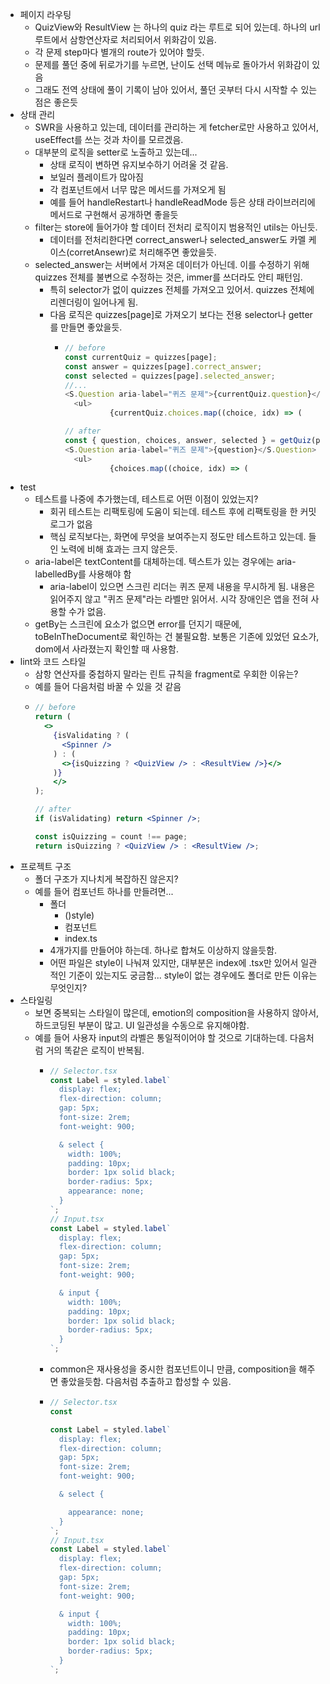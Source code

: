 - 페이지 라우팅
	- QuizView와 ResultView 는 하나의 quiz 라는 루트로 되어 있는데. 하나의 url 루트에서 삼항연산자로 처리되어서 위화감이 있음.
	- 각 문제 step마다 별개의 route가 있어야 할듯.
	- 문제를 풀던 중에 뒤로가기를 누르면, 난이도 선택 메뉴로 돌아가서 위화감이 있음
	- 그래도 전역 상태에 풀이 기록이 남아 있어서, 풀던 곳부터 다시 시작할 수 있는 점은 좋은듯
- 상태 관리
	- SWR을 사용하고 있는데, 데이터를 관리하는 게 fetcher로만 사용하고 있어서, useEffect를 쓰는 것과 차이를 모르겠음.
	- 대부분의 로직을 setter로 노출하고 있는데...
		- 상태 로직이 변하면 유지보수하기 어려울 것 같음.
		- 보일러 플레이트가 많아짐
		- 각 컴포넌트에서 너무 많은 메서드를 가져오게 됨
		- 예를 들어 handleRestart나 handleReadMode 등은 상태 라이브러리에 메서드로 구현해서 공개하면 좋을듯
	- filter는 store에 들어가야 할 데이터 전처리 로직이지 범용적인 utils는 아닌듯.
		- 데이터를 전처리한다면 correct_answer나 selected_answer도 카멜 케이스(corretAnsewr)로 처리해주면 좋았을듯.
	- selected_answer는 서버에서 가져온 데이터가 아닌데. 이를 수정하기 위해 quizzes 전체를 불변으로 수정하는 것은, immer를 쓰더라도 안티 패턴임.
		- 특히 selector가 없이 quizzes 전체를 가져오고 있어서. quizzes 전체에 리렌더링이 일어나게 됨.
		- 다음 로직은 quizzes[page]로 가져오기 보다는 전용 selector나 getter를 만들면 좋았을듯.
			- ```js
			  // before
			  const currentQuiz = quizzes[page];
			  const answer = quizzes[page].correct_answer;
			  const selected = quizzes[page].selected_answer;
			  //...
			  <S.Question aria-label="퀴즈 문제">{currentQuiz.question}</S.Question>
			  	<ul>
			    		{currentQuiz.choices.map((choice, idx) => (
			  
			  // after
			  const { question, choices, answer, selected } = getQuiz(page)
			  <S.Question aria-label="퀴즈 문제">{question}</S.Question>
			  	<ul>
			    		{choices.map((choice, idx) => (
			  ```
- test
	- 테스트를 나중에 추가했는데, 테스트로 어떤 이점이 있었는지?
		- 회귀 테스트는 리팩토링에 도움이 되는데. 테스트 후에 리팩토링을 한 커밋 로그가 없음
		- 핵심 로직보다는, 화면에 무엇을 보여주는지 정도만 테스트하고 있는데. 들인 노력에 비해 효과는 크지 않은듯.
	- aria-label은 textContent를 대체하는데. 텍스트가 있는 경우에는 aria-labelledBy를 사용해야 함
		- aria-label이 있으면 스크린 리더는 퀴즈 문제 내용을 무시하게 됨. 내용은 읽어주지 않고 "퀴즈 문제"라는 라벨만 읽어서. 시각 장애인은 앱을 전혀 사용할 수가 없음.
	- getBy는 스크린에 요소가 없으면 error를 던지기 때문에, toBeInTheDocument로 확인하는 건 불필요함. 보통은 기존에 있었던 요소가, dom에서 사라졌는지 확인할 때 사용함.
- lint와 코드 스타일
	- 삼항 연산자를 중첩하지 말라는 린트 규칙을 fragment로 우회한 이유는?
	- 예를 들어 다음처럼 바꿀 수 있을 것 같음
	- ```jsx
	  // before
	  return (
	    <>
	      {isValidating ? (
	        <Spinner />
	      ) : (
	        <>{isQuizzing ? <QuizView /> : <ResultView />}</>
	      )}
	      </>
	  );
	  
	  // after
	  if (isValidating) return <Spinner />;
	  
	  const isQuizzing = count !== page;
	  return isQuizzing ? <QuizView /> : <ResultView />;
	  ```
- 프로젝트 구조
	- 폴더 구조가 지나치게 복잡하진 않은지?
	- 예를 들어 컴포넌트 하나를 만들려면...
		- 폴더
			- ()style)
			- 컴포넌트
			- index.ts
		- 4개가지를 만들어야 하는데. 하나로 합쳐도 이상하지 않을듯함.
		- 어떤 파일은 style이 나눠져 있지만, 대부분은 index에 .tsx만 있어서 일관적인 기준이 있는지도 궁금함... style이 없는 경우에도 폴더로 만든 이유는 무엇인지?
- 스타일링
	- 보면 중복되는 스타일이 많은데, emotion의 composition을 사용하지 않아서, 하드코딩된 부분이 많고. UI 일관성을 수동으로 유지해야함.
	- 예를 들어 사용자 input의 라벨은 통일적이어야 할 것으로 기대하는데. 다음처럼 거의 똑같은 로직이 반복됨.
		- ```jsx
		  // Selector.tsx
		  const Label = styled.label`
		    display: flex;
		    flex-direction: column;
		    gap: 5px;
		    font-size: 2rem;
		    font-weight: 900;
		  
		    & select {
		      width: 100%;
		      padding: 10px;
		      border: 1px solid black;
		      border-radius: 5px;
		      appearance: none;
		    }
		  `;
		  // Input.tsx
		  const Label = styled.label`
		    display: flex;
		    flex-direction: column;
		    gap: 5px;
		    font-size: 2rem;
		    font-weight: 900;
		  
		    & input {
		      width: 100%;
		      padding: 10px;
		      border: 1px solid black;
		      border-radius: 5px;
		    }
		  `;
		  ```
		- common은 재사용성을 중시한 컴포넌트이니 만큼, composition을 해주면 좋았을듯함. 다음처럼 추출하고 합성할 수 있음.
		- ```js
		  // Selector.tsx
		  const 
		  
		  const Label = styled.label`
		    display: flex;
		    flex-direction: column;
		    gap: 5px;
		    font-size: 2rem;
		    font-weight: 900;
		  
		    & select {
		  
		      appearance: none;
		    }
		  `;
		  // Input.tsx
		  const Label = styled.label`
		    display: flex;
		    flex-direction: column;
		    gap: 5px;
		    font-size: 2rem;
		    font-weight: 900;
		  
		    & input {
		      width: 100%;
		      padding: 10px;
		      border: 1px solid black;
		      border-radius: 5px;
		    }
		  `;
		  ```